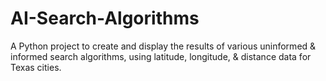# AI-Search-Algorithms
A Python project to create and display the results of various uninformed &amp; informed search algorithms, using latitude, longitude, &amp; distance data for Texas cities.
